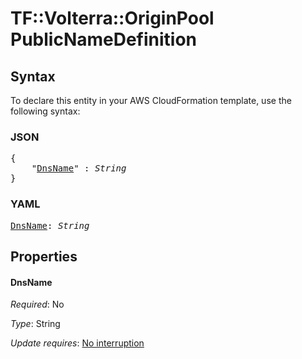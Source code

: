 # TF::Volterra::OriginPool PublicNameDefinition

## Syntax

To declare this entity in your AWS CloudFormation template, use the following syntax:

### JSON

<pre>
{
    "<a href="#dnsname" title="DnsName">DnsName</a>" : <i>String</i>
}
</pre>

### YAML

<pre>
<a href="#dnsname" title="DnsName">DnsName</a>: <i>String</i>
</pre>

## Properties

#### DnsName

_Required_: No

_Type_: String

_Update requires_: [No interruption](https://docs.aws.amazon.com/AWSCloudFormation/latest/UserGuide/using-cfn-updating-stacks-update-behaviors.html#update-no-interrupt)

